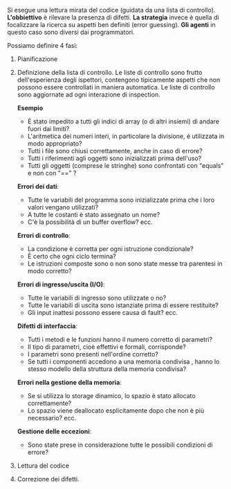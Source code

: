 Si esegue una lettura mirata del codice (guidata da una lista di controllo).
**L'obbiettivo** è rilevare la presenza di difetti. **La strategia** invece è quella di focalizzare la ricerca su aspetti ben definiti (error guessing). **Gli agenti** in questo caso sono diversi dai programmatori.

Possiamo definire 4 fasi:
1. Pianificazione
2. Definizione della lista di controllo.
	Le liste di controllo sono frutto dell'esperienza degli ispettori, contengono tipicamente aspetti che non possono essere controllati in maniera automatica. Le liste di controllo sono aggiornate ad ogni interazione di inspection.

	**Esempio**
	- È stato impedito a tutti gli indici di array (o di altri insiemi) di andare fuori dai limiti?
	- L'aritmetica dei numeri interi, in particolare la divisione, è utilizzata in modo appropriato? 
	- Tutti i file sono chiusi correttamente, anche in caso di errore? 
	- Tutti i riferimenti agli oggetti sono inizializzati prima dell'uso?
	- Tutti gli oggetti (comprese le stringhe) sono confrontati con "equals" e non con "\=\=" ?
	
	**Errori dei dati**: 
	- Tutte le variabili del programma sono inizializzate prima che i loro valori vengano utilizzati? 
	- A tutte le costanti è stato assegnato un nome? 
	- C'è la possibilità di un buffer overflow? ecc. 
	
	**Errori di controllo**:  
	- La condizione è corretta per ogni istruzione condizionale?
	- È certo che ogni ciclo termina?
	- Le istruzioni composte sono o non sono state messe tra parentesi in modo corretto? 
	
	**Errori di ingresso/uscita (I/O)**: 
	- Tutte le variabili di ingresso sono utilizzate o no? 
	- Tutte le variabili di uscita sono istanziate prima di essere restituite? 
	- Gli input inattesi possono essere causa di fault? ecc.

	**Difetti di interfaccia**: 
	- Tutti i metodi e le funzioni hanno il numero corretto di parametri? 
	- Il tipo di parametri, cioè effettivi e formali, corrisponde? 
	- I parametri sono presenti nell'ordine corretto? 
	- Se tutti i componenti accedono a una memoria condivisa , hanno lo stesso modello della struttura della memoria condivisa? 
	
	**Errori nella gestione della memoria**: 
	- Se si utilizza lo storage dinamico, lo spazio è stato allocato correttamente?
	- Lo spazio viene deallocato esplicitamente dopo che non è più necessario? ecc.
	
	**Gestione delle eccezioni**: 
	- Sono state prese in considerazione tutte le possibili condizioni di errore?
3. Lettura del codice
4. Correzione dei difetti.